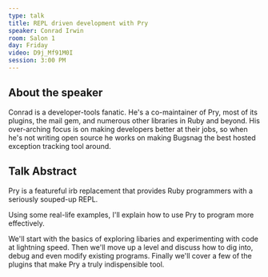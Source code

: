 ```yaml
---
type: talk
title: REPL driven development with Pry
speaker: Conrad Irwin
room: Salon 1
day: Friday
video: D9j_Mf91M0I
session: 3:00 PM
---
```


## About the speaker

Conrad is a developer-tools fanatic. He's a co-maintainer of Pry, most of its plugins, the mail gem, and numerous other libraries in Ruby and beyond. His over-arching focus is on making developers better at their jobs, so when he's not writing open source he works on making Bugsnag the best hosted exception tracking tool around.

## Talk Abstract

Pry is a featureful irb replacement that provides Ruby programmers with a seriously souped-up REPL.

Using some real-life examples, I'll explain how to use Pry to program more effectively.

We'll start with the basics of exploring libaries and experimenting with code at lightning speed. Then we'll move up a level and discuss how to dig into, debug and even modify existing programs. Finally we'll cover a few of the plugins that make Pry a truly indispensible tool.
